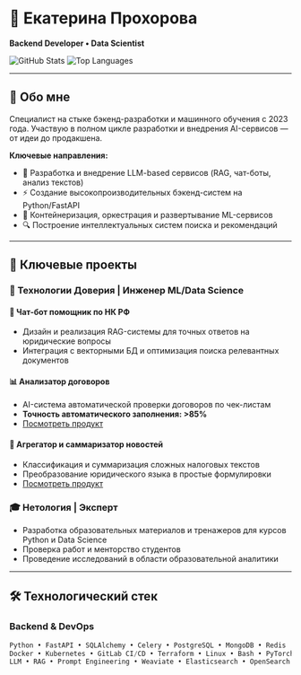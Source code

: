 # 🚀 Екатерина Прохорова 
**Backend Developer • Data Scientist**

![GitHub Stats](https://github-readme-stats.vercel.app/api?username=catprokhorova&show_icons=true&theme=radical&hide_border=true)
![Top Languages](https://github-readme-stats.vercel.app/api/top-langs/?username=catprokhorova&layout=compact&theme=radical&hide_border=true)

---

## 👋 Обо мне

Специалист на стыке бэкенд-разработки и машинного обучения с 2023 года. Участвую в полном цикле разработки и внедрения AI-сервисов — от идеи до продакшена.

**Ключевые направления:**
- 🤖 Разработка и внедрение LLM-based сервисов (RAG, чат-боты, анализ текстов)
- ⚡ Создание высокопроизводительных бэкенд-систем на Python/FastAPI
- 🐳 Контейнеризация, оркестрация и развертывание ML-сервисов
- 🔍 Построение интеллектуальных систем поиска и рекомендаций

---

## 💼 Ключевые проекты

### 🏢 Технологии Доверия | Инженер ML/Data Science

#### 🤖 Чат-бот помощник по НК РФ
- Дизайн и реализация RAG-системы для точных ответов на юридические вопросы
- Интеграция с векторными БД и оптимизация поиска релевантных документов

#### 📊 Анализатор договоров
- AI-система автоматической проверки договоров по чек-листам
- **Точность автоматического заполнения: >85%**
- [Посмотреть продукт](https://store.tedo.ru/lovets-slov)

#### 📰 Агрегатор и саммаризатор новостей
- Классификация и суммаризация сложных налоговых текстов
- Преобразование юридического языка в простые формулировки
- [Посмотреть продукт](https://store.tedo.ru/strimer)

### 🎓 Нетология | Эксперт
- Разработка образовательных материалов и тренажеров для курсов Python и Data Science
- Проверка работ и менторство студентов
- Проведение исследований в области образовательной аналитики

---

## 🛠 Технологический стек

### **Backend & DevOps**
```python
Python • FastAPI • SQLAlchemy • Celery • PostgreSQL • MongoDB • Redis
Docker • Kubernetes • GitLab CI/CD • Terraform • Linux • Bash • PyTorch • TensorFlow • scikit-learn • Hugging Face • MLflow
LLM • RAG • Prompt Engineering • Weaviate • Elasticsearch • OpenSearch
